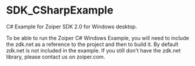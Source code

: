 # SDK_CSharpExample
C# Example for Zoiper SDK 2.0 for Windows desktop.

To be able to run the Zoiper C# Windows Example, you will need to include the zdk.net as a reference to the project and then to build it. 
By default zdk.net is not included in the example. 
If you still don't have the zdk.net library, please contact us on zoiper.com.
